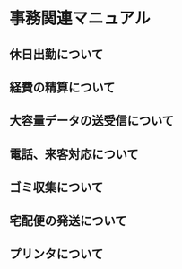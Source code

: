 # 事務関連マニュアル
## 休日出勤について
## 経費の精算について
## 大容量データの送受信について
## 電話、来客対応について
## ゴミ収集について
## 宅配便の発送について
## プリンタについて
